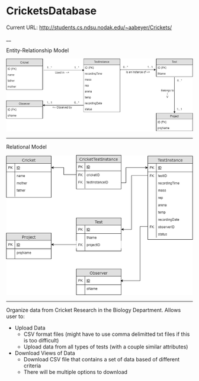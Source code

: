 # CricketsDatabase
Current URL: http://students.cs.ndsu.nodak.edu/~aabeyer/Crickets/

__

Entity-Relationship Model

![Alt text](/EntityRelationalModel.png?raw=true "Optional Title")

__________________________________________________________________

Relational Model

![Alt text](/RelationalModel.png?raw=true "Optional Title")

__________________________________________________________________

Organize data from Cricket Research in the Biology Department.
Allows user to:
- Upload Data
  - CSV format files (might have to use comma delimitted txt files if this is too difficult)
  - Upload data from all types of tests (with a couple similar attributes)
- Download Views of Data
  - Download CSV file that contains a set of data based of different criteria
  - There will be multiple options to download

